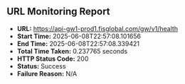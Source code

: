 ## URL Monitoring Report

- **URL:** https://api-gw1-prod1.fisglobal.com/gw/v1/health
- **Start Time:** 2025-06-08T22:57:08.101656
- **End Time:** 2025-06-08T22:57:08.339421
- **Total Time Taken:** 0.237765 seconds
- **HTTP Status Code:** 200
- **Status:** Success
- **Failure Reason:** N/A
